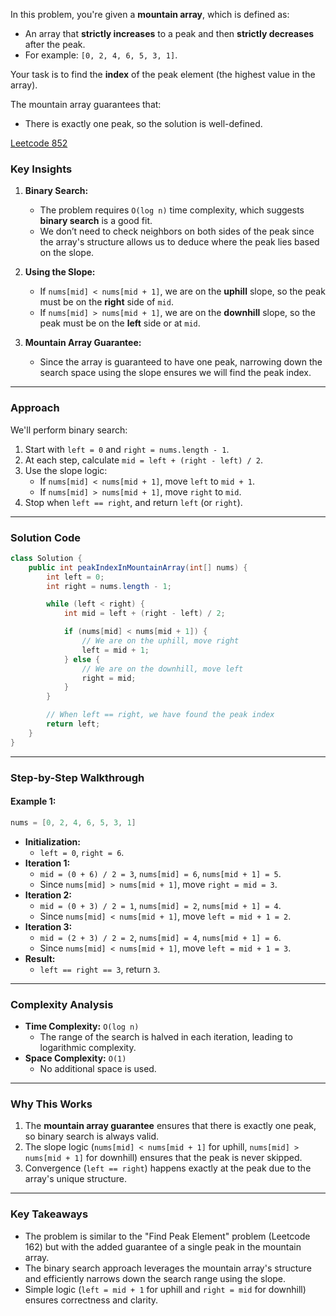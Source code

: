 In this problem, you're given a **mountain array**, which is defined as:
- An array that **strictly increases** to a peak and then **strictly decreases** after the peak.
- For example: `[0, 2, 4, 6, 5, 3, 1]`.

Your task is to find the **index** of the peak element (the highest value in the array). 

The mountain array guarantees that:
- There is exactly one peak, so the solution is well-defined.

[Leetcode 852](https://leetcode.com/problems/peak-index-in-a-mountain-array/description/)

### Key Insights

1. **Binary Search:** 
   - The problem requires `O(log n)` time complexity, which suggests **binary search** is a good fit.
   - We don’t need to check neighbors on both sides of the peak since the array's structure allows us to deduce where the peak lies based on the slope.

2. **Using the Slope:**
   - If `nums[mid] < nums[mid + 1]`, we are on the **uphill** slope, so the peak must be on the **right** side of `mid`.
   - If `nums[mid] > nums[mid + 1]`, we are on the **downhill** slope, so the peak must be on the **left** side or at `mid`.

3. **Mountain Array Guarantee:**
   - Since the array is guaranteed to have one peak, narrowing down the search space using the slope ensures we will find the peak index.

---

### Approach

We'll perform binary search:
1. Start with `left = 0` and `right = nums.length - 1`.
2. At each step, calculate `mid = left + (right - left) / 2`.
3. Use the slope logic:
   - If `nums[mid] < nums[mid + 1]`, move `left` to `mid + 1`.
   - If `nums[mid] > nums[mid + 1]`, move `right` to `mid`.
4. Stop when `left == right`, and return `left` (or `right`).

---

### Solution Code

```java
class Solution {
    public int peakIndexInMountainArray(int[] nums) {
        int left = 0;
        int right = nums.length - 1;

        while (left < right) {
            int mid = left + (right - left) / 2;

            if (nums[mid] < nums[mid + 1]) {
                // We are on the uphill, move right
                left = mid + 1;
            } else {
                // We are on the downhill, move left
                right = mid;
            }
        }

        // When left == right, we have found the peak index
        return left;
    }
}
```

---

### Step-by-Step Walkthrough

#### Example 1:
```java
nums = [0, 2, 4, 6, 5, 3, 1]
```

- **Initialization:**
  - `left = 0`, `right = 6`.
- **Iteration 1:**
  - `mid = (0 + 6) / 2 = 3`, `nums[mid] = 6`, `nums[mid + 1] = 5`.
  - Since `nums[mid] > nums[mid + 1]`, move `right = mid = 3`.
- **Iteration 2:**
  - `mid = (0 + 3) / 2 = 1`, `nums[mid] = 2`, `nums[mid + 1] = 4`.
  - Since `nums[mid] < nums[mid + 1]`, move `left = mid + 1 = 2`.
- **Iteration 3:**
  - `mid = (2 + 3) / 2 = 2`, `nums[mid] = 4`, `nums[mid + 1] = 6`.
  - Since `nums[mid] < nums[mid + 1]`, move `left = mid + 1 = 3`.
- **Result:**
  - `left == right == 3`, return `3`.

---

### Complexity Analysis

- **Time Complexity:** `O(log n)`
  - The range of the search is halved in each iteration, leading to logarithmic complexity.
- **Space Complexity:** `O(1)`
  - No additional space is used.

---

### Why This Works

1. The **mountain array guarantee** ensures that there is exactly one peak, so binary search is always valid.
2. The slope logic (`nums[mid] < nums[mid + 1]` for uphill, `nums[mid] > nums[mid + 1]` for downhill) ensures that the peak is never skipped.
3. Convergence (`left == right`) happens exactly at the peak due to the array's unique structure.

---

### Key Takeaways

- The problem is similar to the "Find Peak Element" problem (Leetcode 162) but with the added guarantee of a single peak in the mountain array.
- The binary search approach leverages the mountain array's structure and efficiently narrows down the search range using the slope.
- Simple logic (`left = mid + 1` for uphill and `right = mid` for downhill) ensures correctness and clarity.